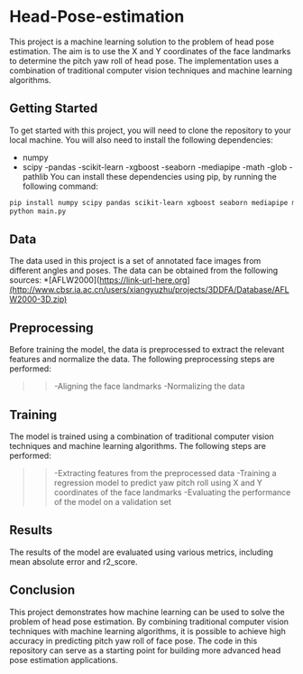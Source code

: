 # Head-Pose-estimation
This project is a machine learning solution to the problem of head pose estimation. The aim is to use the X and Y coordinates of the face landmarks to determine the pitch yaw roll of head pose. The implementation uses a combination of traditional computer vision techniques and machine learning algorithms.
## Getting Started
To get started with this project, you will need to clone the repository to your local machine. You will also need to install the following dependencies:
- numpy
- scipy
-pandas
-scikit-learn
-xgboost
-seaborn
-mediapipe
-math 
-glob 
-pathlib
You can install these dependencies using pip, by running the following command:
```sh
pip install numpy scipy pandas scikit-learn xgboost seaborn mediapipe math glob pathlib
python main.py
```
## Data
The data used in this project is a set of annotated face images from different angles and poses. The data can be obtained from the following sources:
*[AFLW2000](https://link-url-here.org](http://www.cbsr.ia.ac.cn/users/xiangyuzhu/projects/3DDFA/Database/AFLW2000-3D.zip)
## Preprocessing
Before training the model, the data is preprocessed to extract the relevant features and normalize the data. The following preprocessing steps are performed:

>>-Aligning the face landmarks
>>-Normalizing the data
  
## Training
The model is trained using a combination of traditional computer vision techniques and machine learning algorithms. The following steps are performed:

>>-Extracting features from the preprocessed data
>>-Training a regression model to predict yaw pitch roll using X and Y coordinates of the face landmarks
>>-Evaluating the performance of the model on a validation set
  
## Results
The results of the model are evaluated using various metrics, including mean absolute error and r2_score.

## Conclusion
This project demonstrates how machine learning can be used to solve the problem of head pose estimation. By combining traditional computer vision techniques with machine learning algorithms, it is possible to achieve high accuracy in predicting pitch yaw roll of face pose. The code in this repository can serve as a starting point for building more advanced head pose estimation applications.
